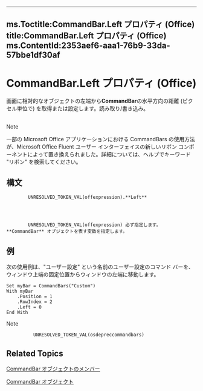 

---
ms.Toctitle:CommandBar.Left プロパティ (Office)
title:CommandBar.Left プロパティ (Office)
ms.ContentId:2353aef6-aaa1-76b9-33da-57bbe1df30af
---
# CommandBar.Left プロパティ (Office)




画面に相対的なオブジェクトの左端から**CommandBar**の水平方向の距離 (ピクセル単位で) を取得または設定します。読み取り/書き込み。

## 

>[!NOTE]
>一部の Microsoft Office アプリケーションにおける CommandBars の使用方法が、Microsoft Office Fluent ユーザー インターフェイスの新しいリボン コンポーネントによって置き換えられました。詳細については、ヘルプでキーワード "リボン" を検索してください。





## 構文

            UNRESOLVED_TOKEN_VAL(offexpression).**Left**




            UNRESOLVED_TOKEN_VAL(offexpression) 必ず指定します。**CommandBar** オブジェクトを表す変数を指定します。



## 例
次の使用例は、"ユーザー設定" という名前のユーザー設定のコマンド バーを、ウィンドウ上端の固定位置からウィンドウの左端に移動します。

```vba
Set myBar = CommandBars("Custom") 
With myBar 
    .Position = 1 
    .RowIndex = 2 
    .Left = 0 
End With
```




>[!NOTE]
>
              UNRESOLVED_TOKEN_VAL(osdepreccommandbars)
            





## Related Topics

[CommandBar オブジェクトのメンバー](e3756e7e-56a8-33a4-722f-640e5cc69b6d.md)

[CommandBar オブジェクト](78603954-40aa-64cb-c407-2e0820d65231.md)




